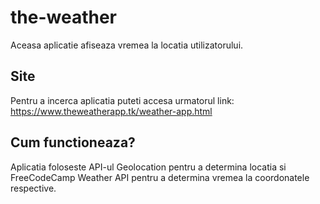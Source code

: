 # the-weather

Aceasa aplicatie afiseaza vremea la locatia utilizatorului.

## Site

Pentru a incerca aplicatia puteti accesa urmatorul link:
https://www.theweatherapp.tk/weather-app.html

## Cum functioneaza?

Aplicatia foloseste API-ul Geolocation pentru a determina locatia si FreeCodeCamp Weather API pentru a determina vremea la coordonatele respective. 






